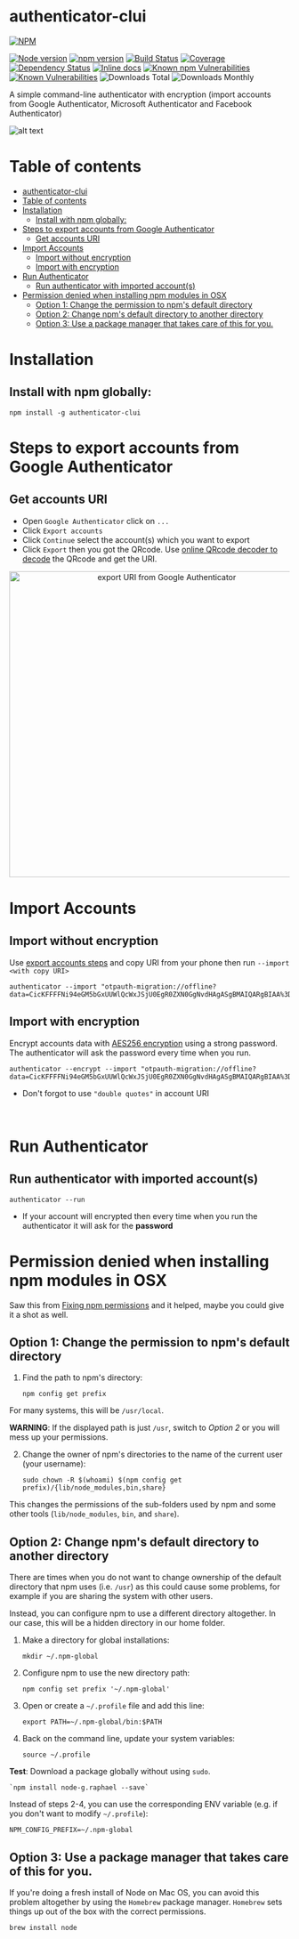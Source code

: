 # authenticator-clui

[![NPM](https://nodei.co/npm/authenticator-clui.png)](https://nodei.co/npm/authenticator-clui/)

[![Node version](https://img.shields.io/node/v/authenticator-clui.svg?style=flat)](http://nodejs.org/download/)
[![npm version](https://badge.fury.io/js/authenticator-clui.svg)](https://badge.fury.io/js/authenticator-clui)
[![Build Status](https://app.travis-ci.com/sthnaqvi/authenticator-clui.svg?branch=master)](https://app.travis-ci.com/sthnaqvi/authenticator-clui)
[![Coverage](https://img.shields.io/codecov/c/github/sthnaqvi/authenticator-clui.svg?style=flat-square)](https://codecov.io/github/sthnaqvi/authenticator-clui)
[![Dependency Status](https://img.shields.io/david/sthnaqvi/authenticator-clui.svg?style=flat-square)](https://david-dm.org/sthnaqvi/authenticator-clui)
[![Inline docs](http://inch-ci.org/github/sthnaqvi/authenticator-clui.svg?branch=master)](http://inch-ci.org/github/sthnaqvi/authenticator-clui)
[![Known npm Vulnerabilities](https://img.shields.io/snyk/vulnerabilities/npm/authenticator-clui.svg?label=npm%20vulnerabilities&style=flat-square)](https://snyk.io/test/npm/authenticator-clui)
[![Known Vulnerabilities](https://img.shields.io/snyk/vulnerabilities/github/sthnaqvi/authenticator-clui.svg?label=repo%20vulnerabilities&style=flat-square&targetFile=package.json)](https://snyk.io/test/github/sthnaqvi/authenticator-clui?targetFile=package.json)
![Downloads Total](https://img.shields.io/npm/dt/authenticator-clui.svg)
![Downloads Monthly](https://img.shields.io/npm/dm/authenticator-clui.svg)


A simple command-line authenticator with encryption (import accounts from Google Authenticator, Microsoft Authenticator and Facebook Authenticator)

![alt text](https://github.com/sthnaqvi/authenticator-clui/raw/master/readme_assets/cli_authenticator.png "CLI Authenticator")


# Table of contents

- [authenticator-clui](#authenticator-clui)
- [Table of contents](#table-of-contents)
- [Installation](#installation)
  - [Install with npm globally:](#install-with-npm-globally)
- [Steps to export accounts from Google Authenticator](#steps-to-export-accounts-from-google-authenticator)
  - [Get accounts URI](#get-accounts-uri)
- [Import Accounts](#import-accounts)
  - [Import without encryption](#import-without-encryption)
  - [Import with encryption](#import-with-encryption)
- [Run Authenticator](#run-authenticator)
  - [Run authenticator with imported account(s)](#run-authenticator-with-imported-accounts)
- [Permission denied when installing npm modules in OSX](#permission-denied-when-installing-npm-modules-in-osx)
  - [Option 1: Change the permission to npm's default directory](#option-1-change-the-permission-to-npms-default-directory)
  - [Option 2: Change npm's default directory to another directory](#option-2-change-npms-default-directory-to-another-directory)
  - [Option 3: Use a package manager that takes care of this for you.](#option-3-use-a-package-manager-that-takes-care-of-this-for-you)


# Installation

## Install with npm globally:

```
npm install -g authenticator-clui
```

# Steps to export accounts from Google Authenticator
## Get accounts URI
- Open `Google Authenticator` click on `...`
- Click `Export accounts` 
- Click `Continue` select the account(s) which you want to export
- Click `Export` then you got the QRcode.
Use [online QRcode decoder to decode](https://zxing.org) the QRcode and get the URI.

<p align="center">
<img src="https://github.com/sthnaqvi/authenticator-clui/raw/master/readme_assets/export_authenticator_backup.gif" alt="export URI from Google Authenticator" height="550">
</p>

# Import Accounts
## Import without encryption

Use [export accounts steps](#steps-to-export-accounts-from-google-authenticator) and copy URI from your phone then run `--import <with copy URI>`

```
authenticator --import "otpauth-migration://offline?data=CicKFFFFNi94eGM5bGxUUWlQcWxJSjU0EgR0ZXN0GgNvdHAgASgBMAIQARgBIAA%3D"
```

## Import with encryption

Encrypt accounts data with [AES256 encryption](https://github.com/sthnaqvi/authenticator-clui/blob/master/src/encryption.js) using a strong password. The authenticator will ask the password every time when you run.

```
authenticator --encrypt --import "otpauth-migration://offline?data=CicKFFFFNi94eGM5bGxUUWlQcWxJSjU0EgR0ZXN0GgNvdHAgASgBMAIQARgBIAA%3D"
```
* Don't forgot to use `"double quotes"` in account URI

</br>

# Run Authenticator
## Run authenticator with imported account(s)

```
authenticator --run
```
* If your account will encrypted then every time when you run the authenticator it will ask for the **password**

# Permission denied when installing npm modules in OSX
Saw this from [Fixing npm permissions](https://docs.npmjs.com/getting-started/fixing-npm-permissions) and it helped, maybe you could give it a shot as well. 

## Option 1: Change the permission to npm's default directory

1. Find the path to npm's directory:

     `npm config get prefix`

 For many systems, this will be `/usr/local`.

 **WARNING**: If the displayed path is just `/usr`, switch to *Option 2* or you will mess up your permissions.

2. Change the owner of npm's directories to the name of the current user (your username):

     `sudo chown -R $(whoami) $(npm config get prefix)/{lib/node_modules,bin,share}`

 This changes the permissions of the sub-folders used by npm and some other tools (`lib/node_modules`, `bin`, and `share`).

## Option 2: Change npm's default directory to another directory

There are times when you do not want to change ownership of the default directory that npm uses (i.e. `/usr`) as this could cause some problems, for example if you are sharing the system with other users.

Instead, you can configure npm to use a different directory altogether. In our case, this will be a hidden directory in our home folder.

1. Make a directory for global installations:

     `mkdir ~/.npm-global`

2. Configure npm to use the new directory path:

     `npm config set prefix '~/.npm-global'`

3. Open or create a `~/.profile` file and add this line:

     `export PATH=~/.npm-global/bin:$PATH`

4. Back on the command line, update your system variables:

     `source ~/.profile`

**Test**: Download a package globally without using `sudo`.

    `npm install node-g.raphael --save`

Instead of steps 2-4, you can use the corresponding ENV variable (e.g. if you don't want to modify `~/.profile`):

    NPM_CONFIG_PREFIX=~/.npm-global

## Option 3: Use a package manager that takes care of this for you.

If you're doing a fresh install of Node on Mac OS, you can avoid this problem altogether by using the `Homebrew` package manager. `Homebrew` sets things up out of the box with the correct permissions.

`brew install node`
